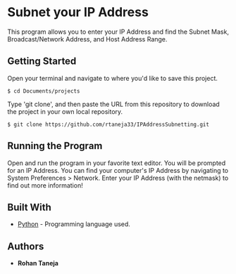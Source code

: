 # Subnet your IP Address

This program allows you to enter your IP Address and find the Subnet Mask, Broadcast/Network Address, and Host Address Range.

## Getting Started

Open your terminal and navigate to where you'd like to save this project.
```
$ cd Documents/projects
```
Type 'git clone', and then paste the URL from this repository to download the project in your own local repository.
```
$ git clone https://github.com/rtaneja33/IPAddressSubnetting.git 
```

## Running the Program
Open and run the program in your favorite text editor. You will be prompted for an IP Address.
You can find your computer's IP Address by navigating to System Preferences > Network.
Enter your IP Address (with the netmask) to find out more information!

## Built With

* [Python](https://www.python.org) - Programming language used.

## Authors

* **Rohan Taneja**
